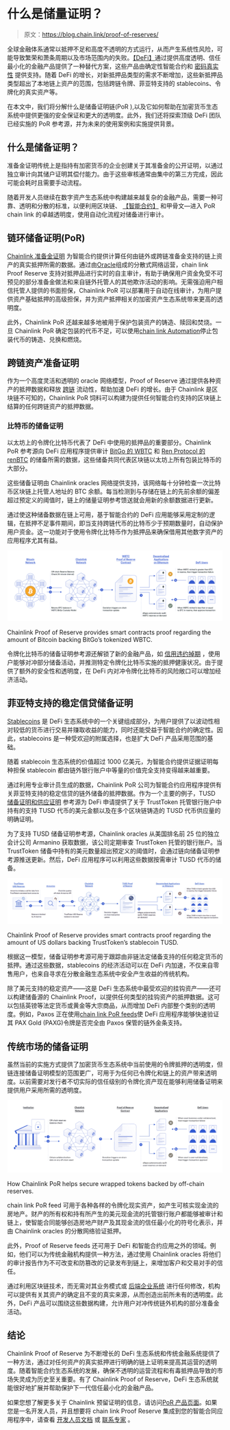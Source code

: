 # 什么是储量证明？

> 原文：<https://blog.chain.link/proof-of-reserves/>

全球金融体系通常以抵押不足和高度不透明的方式运行，从而产生系统性风险，可能导致繁荣和萧条周期以及市场范围内的失败。[【DeFi】](https://chain.link/education/defi)通过提供高度透明、信任最小化的金融产品提供了一种替代方案，这些产品由确定性智能合约和 [密码真实性](https://blog.chain.link/what-is-cryptographic-truth/) 提供支持。随着 DeFi 的增长，对新抵押品类型的需求不断增加，这些新抵押品类型超出了本地链上资产的范围，包括跨链令牌、菲亚特支持的 stablecoins、令牌化的真实资产等。

在本文中，我们将分解什么是储备证明链(PoR ),以及它如何帮助在加密货币生态系统中提供更强的安全保证和更大的透明度。此外，我们还将探索顶级 DeFi 团队已经实施的 PoR 参考源，并为未来的使用案例和实施提供背景。

## 什么是储备证明？

准备金证明传统上是指持有加密货币的企业创建关于其准备金的公开证明，以通过独立审计向其储户证明其偿付能力。由于这些审核通常由集中的第三方完成，因此可能会耗时且需要手动流程。

随着开发人员继续在数字资产生态系统中构建越来越复杂的金融产品，需要一种可靠、透明和分散的标准，以便利用区块链、 [【智能合约】](https://chain.link/education/smart-contracts) 和甲骨文—进入 PoR chain link 的卓越透明度，使用自动化流程对储备进行审计。

## 链环储备证明(PoR)

[Chainlink 准备金证明](https://chain.link/solutions/proof-of-reserve) 为智能合约提供计算任何由链外或跨链准备金支持的链上资产的真实抵押所需的数据。通过由[Oracle](https://chain.link/education/blockchain-oracles)组成的分散式网络运营，chain link Proof Reserve 支持对抵押品进行实时的自主审计，有助于确保用户资金免受不可预见的部分准备金做法和来自链外托管人的其他欺诈活动的影响。无需强迫用户相信托管人提供的书面担保，Chainlink PoR 可以部署用于自动在线审计，为用户提供资产基础抵押的高级担保，并为资产抵押相关的加密资产生态系统带来更高的透明度。

此外，Chainlink PoR 还越来越多地被用于保护包装资产的铸造、赎回和焚烧。一旦 Chainlink PoR 确定包装的代币不足，可以使用[chain link Automation](https://chain.link/automation)停止包装代币的铸造、兑换和燃烧。

## 跨链资产准备证明

作为一个高度灵活和透明的 oracle 网络模型，Proof of Reserve 通过提供各种资产的抵押数据和释放 [跨链](https://chain.link/cross-chain) 流动性，帮助加速 DeFi 的增长。由于 Chainlink 是区块链不可知的，Chainlink PoR 饲料可以构建为提供任何智能合约支持的区块链上结算的任何跨链资产的抵押数据。

### 比特币的储备证明

以太坊上的令牌化比特币代表了 DeFi 中使用的抵押品的重要部分。Chainlink PoR 参考源向 DeFi 应用程序提供审计 [BitGo 的 WBTC](https://blog.bitgo.com/chainlink-brings-onchain-proof-of-reserve-to-wbtc-fcda00f2815c) 和 [Ren Protocol 的 renBTC](https://medium.com/renproject/chainlink-brings-onchain-proof-of-reserve-to-renvm-d5e66839850a) 的储备所需的数据，这些储备共同代表区块链以太坊上所有包装比特币的大部分。

这些储备证明由 Chainlink oracles 网络提供支持，该网络每十分钟检查一次比特币区块链上托管人地址的 BTC 余额。每当检测到与存储在链上的先前余额的偏差超过预定义的阈值时，链上的储量证明参考馈送就会用新的余额数据进行更新。

通过使这种储备数据在链上可用，基于智能合约的 DeFi 应用能够采用定制的逻辑，在抵押不足事件期间，即当支持跨链代币的比特币少于预期数量时，自动保护用户资金。这一功能对于使用令牌化比特币作为抵押品来确保借用其他数字资产的应用程序尤其有益。  



![A diagram showing a Chainlink Proof of Reserve data feed for WBTC.](img/9a8dd1698013b3936894ba8fbe9f22b6.png)

<figcaption id="caption-attachment-712" class="wp-caption-text">Chainlink Proof of Reserve provides smart contracts proof regarding the amount of Bitcoin backing BitGo’s tokenized WBTC.</figcaption>



令牌化比特币的储备证明参考源还解锁了新的金融产品，如 [信用违约掉期](https://blog.chain.link/44-ways-to-enhance-your-smart-contract-with-chainlink/#credit-default-swaps) ，使用户能够对冲部分储备活动，并推测特定令牌化比特币实施的抵押健康状况。由于提供了额外的安全性和透明度，在 DeFi 内对冲令牌化比特币的风险敞口可以增加经济活动。

## 菲亚特支持的稳定信贷储备证明

[Stablecoins](https://blog.chain.link/what-are-stablecoins/) 是 DeFi 生态系统中的一个关键组成部分，为用户提供了以波动性相对较低的货币进行交易并赚取收益的能力，同时还能受益于智能合约的确定性。因此，stablecoins 是一种受欢迎的附属选择，也是扩大 DeFi 产品采用范围的基础。

随着 stablecoin 生态系统的价值超过 1000 亿美元，为智能合约提供证据证明每种担保 stablecoin 都由链外银行账户中等量的价值完全支持变得越来越重要。

通过利用专业审计员生成的数据，Chainlink PoR 公司为智能合约应用程序提供有关菲亚特支持的稳定信贷的链外储备的抵押数据。作为一个主要的例子，TUSD [储备证明和供应证明](https://blog.trusttoken.com/trusttoken-introduces-proof-of-reserve-for-tusd-stablecoin-in-collaboration-with-chainlink-and-584b3674b89f?gi=889128a78984) 参考源为 DeFi 申请提供了关于 TrustToken 托管银行账户中持有的支持 TUSD 代币的美元金额以及在多个区块链铸造的 TUSD 代币供应量的明确证明。

为了支持 TUSD 储备证明参考源，Chainlink oracles 从美国排名前 25 位的独立会计公司 Armanino 获取数据，该公司定期审查 TrustToken 托管的银行账户。当 TrustToken 储备中持有的美元数量超出预定义的阈值时，会通过链向储备证明参考源推送更新。然后，DeFi 应用程序可以利用这些数据按需审计 TUSD 代币的储备。



![A diagram showing a Chainlink Proof of Reserve data feed for TUSD.](img/e9edd8a9d9ce71d55cee783cbf817f30.png)

<figcaption>Chainlink Proof of Reserve provides smart contracts proof regarding the amount of US dollars backing TrustToken’s stablecoin TUSD.</figcaption>



根据这一模型，储备证明参考源可用于跟踪由非链法定储备支持的任何稳定货币的抵押。通过这些数据，stablecoins 的经济活动可以在 DeFi 内加速，不仅来自零售用户，也来自寻求在分散金融生态系统中安全产生收益的传统机构。

除了美元支持的稳定资产——这是 DeFi 生态系统中最受欢迎的挂钩资产——还可以构建储备源的 Chainlink Proof，以提供任何类型的挂钩资产的抵押数据。这可以包括英镑等法定货币或黄金等大宗商品，从而增加 DeFi 内部整个类别的透明度。例如，Paxos 正在使用[chain link PoR feeds](https://data.chain.link/ethereum/mainnet/reserves/paxg-reserves)使 DeFi 应用程序能够快速验证其 PAX Gold (PAXG)令牌是否完全由 Paxos 保管的链外金条支持。

## 传统市场的储备证明

虽然当前的实施方式提供了加密货币生态系统中当前使用的令牌抵押的透明度，但链连接储备证明模型的范围更广，可用于为任何已令牌化和链上的资产带来透明度。以前需要对发行者不切实际的信任级别的令牌化资产现在能够利用储备证明来提供用户采用所需的透明度。

![A diagram showing how Chainlink PoR helps secure wrapped tokens backed by off-chain reserves.](img/3cef118d8a39c154535fb50096ab76ab.png)

<figcaption id="caption-attachment-3349" class="wp-caption-text">How Chainlink PoR helps secure wrapped tokens backed by off-chain reserves.</figcaption>



chain link PoR feed 可用于各种各样的令牌化现实资产，如产生可核实现金流的房地产。财产的所有权和持有所产生的美元现金流的托管银行账户都能够被审计和链上，使智能合同能够创造房地产财产及其现金流的信任最小化的符号化表示，并由 Chainlink oracles 的分散网络验证抵押。

此外，Proof of Reserve feeds 还可用于 DeFi 和智能合约应用之外的领域。例如，他们可以为传统金融机构提供一种方法，通过使用 Chainlink oracles 将他们的审计报告作为不可改变和防篡改的记录发布到链上，来增加客户和交易对手的信任。

通过利用区块链技术，而无需对其业务模式或 [后端企业系统](https://blog.chain.link/chainlink-enterprise-blockchain-middleware/) 进行任何修改，机构可以提供有关其资产的确定且不变的真实来源，从而创造出前所未有的透明度。此外，DeFi 产品可以围绕这些数据构建，允许用户对冲传统链外机构的部分准备金活动。

## 结论

Chainlink Proof of Reserve 为不断增长的 DeFi 生态系统和传统金融系统提供了一种方法，通过对任何资产的真实抵押进行明确的链上证明来提高其运营的透明度。随着智能合约生态系统的发展，确保不透明的运营流程和有毒抵押品导致的市场失灵成为历史至关重要。有了 Chainlink Proof of Reserve，DeFi 生态系统就能很好地扩展并帮助保护下一代信任最小化的金融产品。

如果您想了解更多关于 Chainlink 预留证明的信息，请访问[PoR 产品页面](https://chain.link/proof-of-reserve)。如果您是一名开发人员，并且想要将 chain link Proof Reserve 集成到您的智能合同应用程序中，请查看 [开发人员文档](https://docs.chain.link/) 或 [联系专家](https://chainlinkcommunity.typeform.com/to/OYQO67EF?page=blog) 。